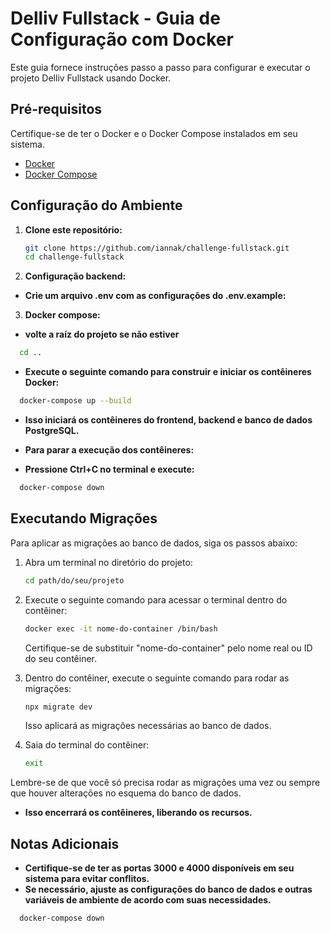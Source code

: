 # Delliv Fullstack - Guia de Configuração com Docker

Este guia fornece instruções passo a passo para configurar e executar o projeto Delliv Fullstack usando Docker.

## Pré-requisitos

Certifique-se de ter o Docker e o Docker Compose instalados em seu sistema.

- [Docker](https://www.docker.com/)
- [Docker Compose](https://docs.docker.com/compose/)

## Configuração do Ambiente

1. **Clone este repositório:**

   ```bash
   git clone https://github.com/iannak/challenge-fullstack.git
   cd challenge-fullstack

2. **Configuração backend:**
- **Crie um arquivo .env com as configurações do .env.example:**

3. **Docker compose:**
- **volte a raíz do projeto se não estiver**
```bash
  cd ..
```
- **Execute o seguinte comando para construir e iniciar os contêineres Docker:**
```bash
  docker-compose up --build
```

- **Isso iniciará os contêineres do frontend, backend e banco de dados PostgreSQL.**

- **Para parar a execução dos contêineres:**
- **Pressione Ctrl+C no terminal e execute:**
```bash
  docker-compose down
```

## Executando Migrações

Para aplicar as migrações ao banco de dados, siga os passos abaixo:

1. Abra um terminal no diretório do projeto:

    ```bash
    cd path/do/seu/projeto
    ```

2. Execute o seguinte comando para acessar o terminal dentro do contêiner:

    ```bash
    docker exec -it nome-do-container /bin/bash
    ```

    Certifique-se de substituir "nome-do-container" pelo nome real ou ID do seu contêiner.

3. Dentro do contêiner, execute o seguinte comando para rodar as migrações:

    ```bash
    npx migrate dev
    ```

    Isso aplicará as migrações necessárias ao banco de dados.

4. Saia do terminal do contêiner:

    ```bash
    exit
    ```

Lembre-se de que você só precisa rodar as migrações uma vez ou sempre que houver alterações no esquema do banco de dados.


- **Isso encerrará os contêineres, liberando os recursos.**

## Notas Adicionais

- **Certifique-se de ter as portas 3000 e 4000 disponíveis em seu sistema para evitar conflitos.**
- **Se necessário, ajuste as configurações do banco de dados e outras variáveis de ambiente de acordo com suas necessidades.**
```bash
  docker-compose down
```

